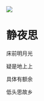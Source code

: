 <!DOCTYPE html>
<html lang="en">
<head>
    <meta charset="UTF-8">
    <title>bzdjkfkkd</title>
</head>
<body>   
<img src="0jpg"/>    
<h1>静夜思</h1>
<p>床前明月光</p>
<p>疑是地上上</p>
<p>具体有额余</p>
<p>低头思故乡</p>
</body>
</html>
